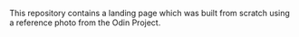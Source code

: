 This repository contains a landing page which was built from scratch using a 
reference photo from the Odin Project.